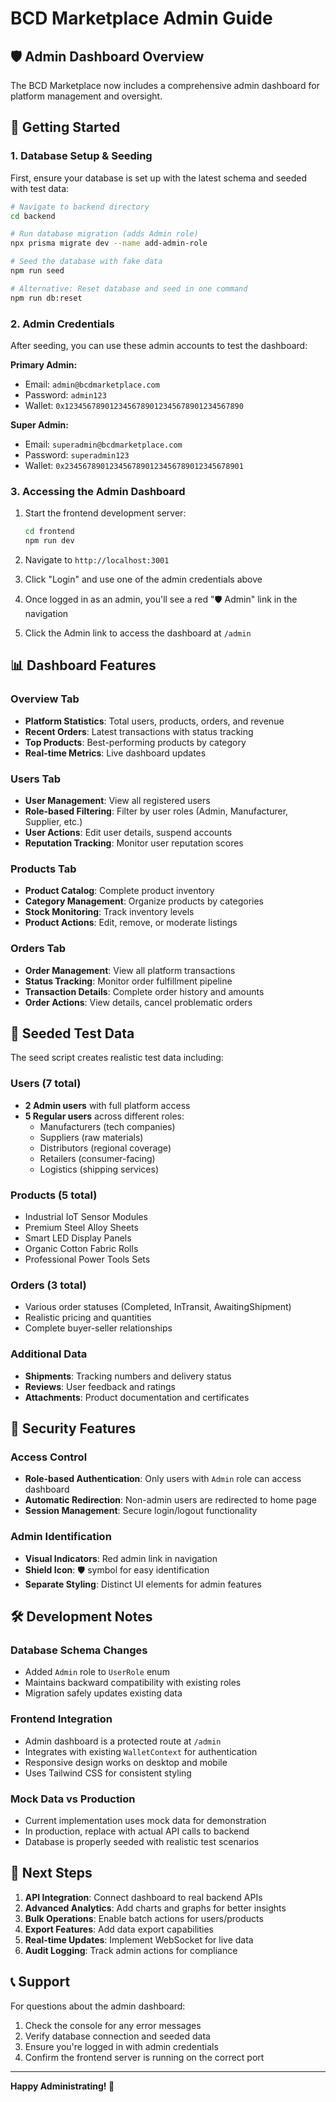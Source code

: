 # BCD Marketplace Admin Guide

## 🛡️ Admin Dashboard Overview

The BCD Marketplace now includes a comprehensive admin dashboard for platform management and oversight.

## 🚀 Getting Started

### 1. Database Setup & Seeding

First, ensure your database is set up with the latest schema and seeded with test data:

```bash
# Navigate to backend directory
cd backend

# Run database migration (adds Admin role)
npx prisma migrate dev --name add-admin-role

# Seed the database with fake data
npm run seed

# Alternative: Reset database and seed in one command
npm run db:reset
```

### 2. Admin Credentials

After seeding, you can use these admin accounts to test the dashboard:

**Primary Admin:**
- Email: `admin@bcdmarketplace.com`
- Password: `admin123`
- Wallet: `0x1234567890123456789012345678901234567890`

**Super Admin:**
- Email: `superadmin@bcdmarketplace.com`
- Password: `superadmin123`
- Wallet: `0x2345678901234567890123456789012345678901`

### 3. Accessing the Admin Dashboard

1. Start the frontend development server:
   ```bash
   cd frontend
   npm run dev
   ```

2. Navigate to `http://localhost:3001`

3. Click "Login" and use one of the admin credentials above

4. Once logged in as an admin, you'll see a red "🛡️ Admin" link in the navigation

5. Click the Admin link to access the dashboard at `/admin`

## 📊 Dashboard Features

### Overview Tab
- **Platform Statistics**: Total users, products, orders, and revenue
- **Recent Orders**: Latest transactions with status tracking
- **Top Products**: Best-performing products by category
- **Real-time Metrics**: Live dashboard updates

### Users Tab
- **User Management**: View all registered users
- **Role-based Filtering**: Filter by user roles (Admin, Manufacturer, Supplier, etc.)
- **User Actions**: Edit user details, suspend accounts
- **Reputation Tracking**: Monitor user reputation scores

### Products Tab
- **Product Catalog**: Complete product inventory
- **Category Management**: Organize products by categories
- **Stock Monitoring**: Track inventory levels
- **Product Actions**: Edit, remove, or moderate listings

### Orders Tab
- **Order Management**: View all platform transactions
- **Status Tracking**: Monitor order fulfillment pipeline
- **Transaction Details**: Complete order history and amounts
- **Order Actions**: View details, cancel problematic orders

## 🎯 Seeded Test Data

The seed script creates realistic test data including:

### Users (7 total)
- **2 Admin users** with full platform access
- **5 Regular users** across different roles:
  - Manufacturers (tech companies)
  - Suppliers (raw materials)
  - Distributors (regional coverage)
  - Retailers (consumer-facing)
  - Logistics (shipping services)

### Products (5 total)
- Industrial IoT Sensor Modules
- Premium Steel Alloy Sheets
- Smart LED Display Panels
- Organic Cotton Fabric Rolls
- Professional Power Tools Sets

### Orders (3 total)
- Various order statuses (Completed, InTransit, AwaitingShipment)
- Realistic pricing and quantities
- Complete buyer-seller relationships

### Additional Data
- **Shipments**: Tracking numbers and delivery status
- **Reviews**: User feedback and ratings
- **Attachments**: Product documentation and certificates

## 🔐 Security Features

### Access Control
- **Role-based Authentication**: Only users with `Admin` role can access dashboard
- **Automatic Redirection**: Non-admin users are redirected to home page
- **Session Management**: Secure login/logout functionality

### Admin Identification
- **Visual Indicators**: Red admin link in navigation
- **Shield Icon**: 🛡️ symbol for easy identification
- **Separate Styling**: Distinct UI elements for admin features

## 🛠️ Development Notes

### Database Schema Changes
- Added `Admin` role to `UserRole` enum
- Maintains backward compatibility with existing roles
- Migration safely updates existing data

### Frontend Integration
- Admin dashboard is a protected route at `/admin`
- Integrates with existing `WalletContext` for authentication
- Responsive design works on desktop and mobile
- Uses Tailwind CSS for consistent styling

### Mock Data vs Production
- Current implementation uses mock data for demonstration
- In production, replace with actual API calls to backend
- Database is properly seeded with realistic test scenarios

## 🚀 Next Steps

1. **API Integration**: Connect dashboard to real backend APIs
2. **Advanced Analytics**: Add charts and graphs for better insights
3. **Bulk Operations**: Enable batch actions for users/products
4. **Export Features**: Add data export capabilities
5. **Real-time Updates**: Implement WebSocket for live data
6. **Audit Logging**: Track admin actions for compliance

## 📞 Support

For questions about the admin dashboard:
1. Check the console for any error messages
2. Verify database connection and seeded data
3. Ensure you're logged in with admin credentials
4. Confirm the frontend server is running on the correct port

---

**Happy Administrating! 🎉**